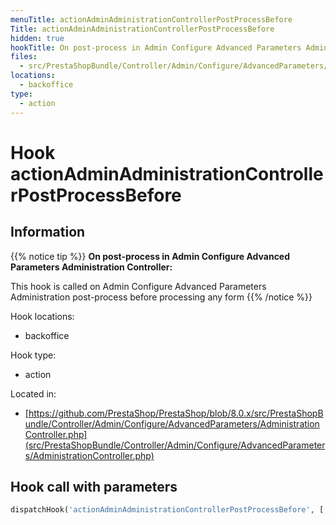 ```yaml
---
menuTitle: actionAdminAdministrationControllerPostProcessBefore
Title: actionAdminAdministrationControllerPostProcessBefore
hidden: true
hookTitle: On post-process in Admin Configure Advanced Parameters Administration Controller
files:
  - src/PrestaShopBundle/Controller/Admin/Configure/AdvancedParameters/AdministrationController.php
locations:
  - backoffice
type:
  - action
---
```


# Hook actionAdminAdministrationControllerPostProcessBefore

## Information

{{% notice tip %}}
**On post-process in Admin Configure Advanced Parameters Administration Controller:** 

This hook is called on Admin Configure Advanced Parameters Administration post-process before processing any form
{{% /notice %}}

Hook locations: 
  - backoffice

Hook type: 
  - action

Located in: 
  - [https://github.com/PrestaShop/PrestaShop/blob/8.0.x/src/PrestaShopBundle/Controller/Admin/Configure/AdvancedParameters/AdministrationController.php](src/PrestaShopBundle/Controller/Admin/Configure/AdvancedParameters/AdministrationController.php)

## Hook call with parameters

```php
dispatchHook('actionAdminAdministrationControllerPostProcessBefore', ['controller' => $this])
```